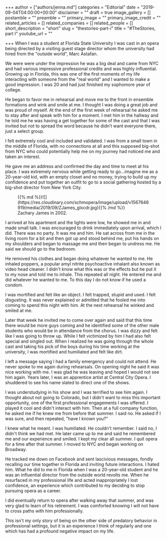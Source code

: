 +++
author = ["authors/jenna.md"]
categories = "Editorial"
date = "2019-09-04T04:00:00+00:00"
disclaimer = ""
draft = true
image_gallery = []
postamble = ""
preamble = ""
primary_image = ""
primary_image_credit = ""
related_articles = []
related_companies = []
related_people = []
short_description = "short"
slug = "thestories-part-i"
title = "#TheStories, part I"
youtube_url = ""

+++
When I was a student at Florida State University I was cast in an opera being directed by a visiting guest stage director whom the university had hired from the "outside world", Marc Astafan. 

We were were under the impression he was a big deal and came from NYC and had various impressive professional credits and was highly influential. Growing up in Florida, this was one of the first moments of my life interacting with someone from the "real world" and I wanted to make a good impression. I was 20 and had just finished my sophomore year of college. 

He began to favor me in rehearsal and move me to the front in ensemble formations and wink and smile at me. I thought I was doing a great job and was proud of myself. At the end of the first week of rehearsal he asked me to stay after and speak with him for a moment. I met him in the hallway and he told me he was having a get together for some of the cast and that I was invited but not to spread the word because he didn’t want everyone there, just a select group. 

I felt extremely cool and included and validated. I was from a small town in the middle of Florida, with no connections at all and this supposed big-shot from NYC who could potentially help me on my journey had noticed me and taken an interest. 

He gave me an address and confirmed the day and time to meet at his place. I was extremely nervous while getting ready to go...imagine me as a 20-year-old kid, with an empty closet and no money, trying to build up my confidence and put together an outfit to go to a social gathering hosted by a big-shot director from New York City. 

<figure data-type="image">{{% md %}}![](https://res.cloudinary.com/schmopera/image/upload/v1567646919/media/2019/09/ZJames_glxcdr.jpg){{% /md %}}

<figcaption>Zachary James in 2002.</figcaption>

</figure>

I arrived at his apartment and the lights were low, he showed me in and made small talk. I was encouraged to drink immediately upon arrival, which I did. There was no party. It was me and him. He sat across from me in the living room for a bit and then got up and stood behind me, put his hands on my shoulders and began to massage me and then began to undress me. He said we should go to the bedroom.

He removed his clothes and began doing whatever he wanted to me. He inhaled poppers, a popular amyl nitrite psychoactive inhalant also known as video head cleaner. I didn't know what this was or the effects but he put it to my nose and told me to inhale. This repeated all night. He entered me and did whatever he wanted to me. To this day I do not know if he used a condom. 

I was mortified and felt like an object. I felt trapped, stupid and used. I felt disgusting. It was never explained or admitted that he fooled me into coming to spend this night with him. At the next rehearsal he winked and smiled at me. 

Later that week he invited me to come over again and said that this time there would be more guys coming and he identified some of the other male students who would be in attendance from the chorus. I was dizzy and felt like I was going to throw up. While I felt victimized by him I had also felt special and singled out. When I realized he was going through the whole cast and taking his pick of the boys during his time working at the university, I was mortified and humiliated and felt like dirt. 

I left a message saying I had a family emergency and could not attend. He never spoke to me again during rehearsals. On opening night he said it was nice working with me. I was glad he was leaving and hoped I would not see him again. Years later, I was an apprentice artist at Central City Opera. I shuddered to see his name slated to direct one of the shows. 

I was understudying in his show and I was terrified to see him again. I thought about not going to Colorado, but I didn't want to miss this important opportunity, one of the first professional engagements I was offered. I played it cool and didn't interact with him. Then at a full company function, he asked me if he knew me from before that summer. I said no. He asked if I was sure, and then repeated, "have I known you?"

I knew what he meant. I was humiliated. He couldn't remember. I said no, I didn't think we had met. He later came up to me and said he remembered me and our experience and smiled. I kept my clear all summer. I quit opera for a time after that summer. I moved to NYC and began working on Broadway. 

He tracked me down on Facebook and sent lascivious messages, fondly recalling our time together in Florida and inviting future interactions. I hated him. What he did to me in Florida when I was a 20-year-old student and he was an influential director from the outside world revolts me. When he resurfaced in my professional life and acted inappropriately I lost confidence, an experience which contributed to my deciding to stop pursuing opera as a career. 

I did eventually return to opera after walking away that summer, and was very glad to learn of his retirement. I was comforted knowing I will not have to cross paths with him professionally. 

This isn't my only story of being on the other side of predatory behavior in professional settings, but it is an experience I think of regularly and one which has had a profound negative impact on my life.